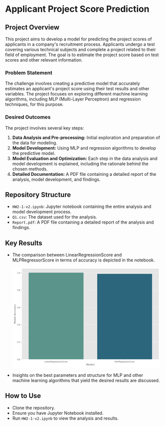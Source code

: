 
# Applicant Project Score Prediction

## Project Overview

This project aims to develop a model for predicting the project scores of applicants in a company's recruitment process. Applicants undergo a test covering various technical subjects and complete a project related to their field of employment. The goal is to estimate the project score based on test scores and other relevant information.

### Problem Statement

The challenge involves creating a predictive model that accurately estimates an applicant's project score using their test results and other variables. The project focuses on exploring different machine learning algorithms, including MLP (Multi-Layer Perceptron) and regression techniques, for this purpose.

### Desired Outcomes

The project involves several key steps:

1. **Data Analysis and Pre-processing:** Initial exploration and preparation of the data for modeling.
2. **Model Development:** Using MLP and regression algorithms to develop the predictive model.
3. **Model Evaluation and Optimization:** Each step in the data analysis and model development is explained, including the rationale behind the chosen methods.
4. **Detailed Documentation:** A PDF file containing a detailed report of the analysis, model development, and findings.

## Repository Structure

- `HW2-1-v2.ipynb`: Jupyter notebook containing the entire analysis and model development process.
- `Q1.csv`: The dataset used for the analysis.
- `Report.pdf`: A PDF file containing a detailed report of the analysis and findings.

## Key Results

- The comparison between LinearRegressionScore and MLPRegressorScore in terms of accuracy is depicted in the notebook.

  ![Linear Regression vs MLP Regressor Accuracy Comparison](models_comparison.png)
  
- Insights on the best parameters and structure for MLP and other machine learning algorithms that yield the desired results are discussed.

## How to Use

- Clone the repository.
- Ensure you have Jupyter Notebook installed.
- Run `HW2-1-v2.ipynb` to view the analysis and results.
